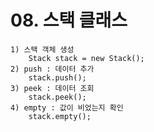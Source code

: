 # 08. 스택 클래스 
    1) 스택 객체 생성 
        Stack stack = new Stack();
    2) push : 데이터 추가
        stack.push();
    3) peek : 데이터 조회
        stack.peek();
    4) empty : 값이 비었는지 확인
        stack.empty();

